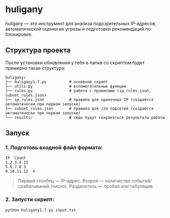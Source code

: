 # huligany
 huligany  — это инструмент для анализа подозрительных IP-адресов,  автоматической оценки их угрозы и подготовки рекомендаций по блокировке.

## Структура проекта

После установки обновления у тебя в папке со скриптом будет примерно такая структура:
```
huligany/
├── huligany1.7.py          # основной скрипт
├── utils.py                # вспомогательные функции
├── rules.py                # работа с правилами (ip_rules.json, subnet_rules.json)
├── ip_rules.json           # правила для одиночных IP (создаётся автоматически при первом запуске)
├── subnet_rules.json       # правила для /24 подсетей (создаётся автоматически при первом запуске)
└── results/                # сюда будут сохраняться результаты работы
```
## Запуск
### 1. Подготовь входной файл формата:
```
IP	Count
1.2.3.4	15
5.6.7.8	3
9.10.11.12	4
```
> Первый столбец — IP-адрес.
> Второй — количество событий/срабатываний (число).
> Разделитель — пробел или табуляция.
### 2. Запусти скрипт:
```bash
python huligany1.7.py input.txt
```
